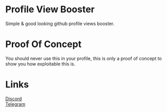 # Profile View Booster
 Simple & good looking github profile views booster.
# Proof Of Concept
 You should never use this in your profile, this is only a proof of concept to show you how exploitable this is.
# Links
[Discord](https://discord.gg/MRNuVCXuTS)<br />
[Telegram](https://t.me/kwaytv)<br />
